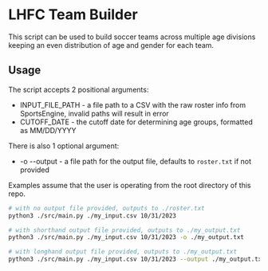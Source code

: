 # LHFC Team Builder

This script can be used to build soccer teams across multiple age divisions keeping an even distribution of age and gender for each team.

## Usage

The script accepts 2 positional arguments:

- INPUT_FILE_PATH - a file path to a CSV with the raw roster info from SportsEngine, invalid paths will result in error
- CUTOFF_DATE - the cutoff date for determining age groups, formatted as MM/DD/YYYY

There is also 1 optional argument:

- -o --output - a file path for the output file, defaults to `roster.txt` if not provided

Examples assume that the user is operating from the root directory of this repo.

```bash
# with no output file provided, outputs to ./roster.txt
python3 ./src/main.py ./my_input.csv 10/31/2023

# with shorthand output file provided, outputs to ./my_output.txt
python3 ./src/main.py ./my_input.csv 10/31/2023 -o ./my_output.txt

# with longhand output file provided, outputs to ./my_output.txt
python3 ./src/main.py ./my_input.csv 10/31/2023 --output ./my_output.txt
```
